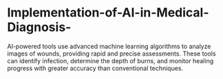 # Implementation-of-AI-in-Medical-Diagnosis-
AI-powered tools use advanced machine learning algorithms to analyze images of wounds, providing rapid and precise assessments. These tools can identify infection, determine the depth of burns, and monitor healing progress with greater accuracy than conventional techniques.
